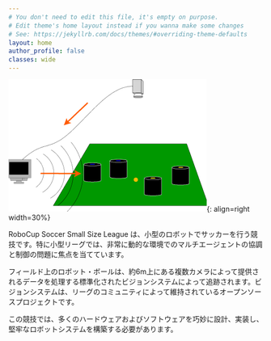 ```yaml
---
# You don't need to edit this file, it's empty on purpose.
# Edit theme's home layout instead if you wanna make some changes
# See: https://jekyllrb.com/docs/themes/#overriding-theme-defaults
layout: home
author_profile: false
classes: wide
---
```

![about robocup ssl](/assets/images/unnamed.png){: align=right width=30%}


RoboCup Soccer Small Size League は、小型のロボットでサッカーを行う競技です。特に小型リーグでは、非常に動的な環境でのマルチエージェントの協調と制御の問題に焦点を当てています。

フィールド上のロボット・ボールは、約6m上にある複数カメラによって提供されるデータを処理する標準化されたビジョンシステムによって追跡されます。ビジョンシステムは、リーグのコミュニティによって維持されているオープンソースプロジェクトです。

この競技では、多くのハードウェアおよびソフトウェアを巧妙に設計、実装し、堅牢なロボットシステムを構築する必要があります。